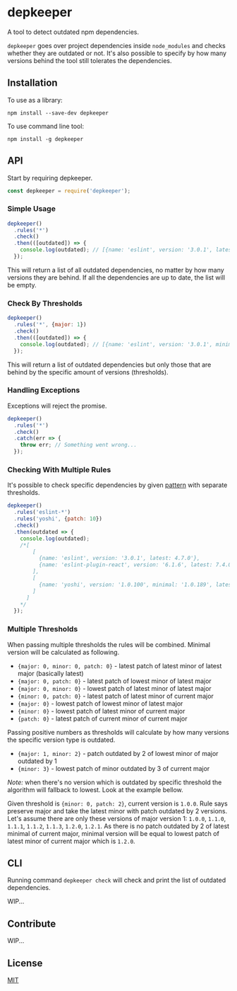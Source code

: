 # depkeeper
A tool to detect outdated npm dependencies.

`depkeeper` goes over project dependencies inside `node_modules` and checks whether they are outdated or not. It's also possible to specify by how many versions behind the tool still tolerates the dependencies.

## Installation
To use as a library:
```
npm install --save-dev depkeeper
```
To use command line tool:
```
npm install -g depkeeper
```

## API
Start by requiring depkeeper.
```js
const depkeeper = require('depkeeper');
```

### Simple Usage
```js
depkeeper()
  .rules('*')
  .check()
  .then(([outdated]) => {
    console.log(outdated); // [{name: 'eslint', version: '3.0.1', latest: 4.7.0'}]
  });
```
This will return a list of all outdated dependencies, no matter by how many versions they are behind. If all the dependencies are up to date, the list will be empty.

### Check By Thresholds
```js
depkeeper()
  .rules('*', {major: 1})
  .check()
  .then(([outdated]) => {
    console.log(outdated); // [{name: 'eslint', version: '3.0.1', minimal: '4.0.0' latest: 5.7.0'}]
  });
```
This will return a list of outdated dependencies but only those that are behind by the specific amount of versions (thresholds).

### Handling Exceptions
Exceptions will reject the promise.
```js
depkeeper()
  .rules('*')
  .check()
  .catch(err => {
    throw err; // Something went wrong...
  });
```

### Checking With Multiple Rules
It's possible to check specific dependencies by given [pattern](https://github.com/isaacs/minimatch) with separate thresholds.

```js
depkeeper()
  .rules('eslint-*')
  .rules('yoshi', {patch: 10})
  .check()
  .then(outdated => {
    console.log(outdated);
    /*[
        [
          {name: 'eslint', version: '3.0.1', latest: 4.7.0'},
          {name: 'eslint-plugin-react', version: '6.1.6', latest: 7.4.0'},
        ],
        [
          {name: 'yoshi', version: '1.0.100', minimal: '1.0.189', latest: '1.0.199'}
        ]
      ]
    */
  });
```

### Multiple Thresholds
When passing multiple thresholds the rules will be combined. Minimal version will be calculated as following.
- `{major: 0, minor: 0, patch: 0}` - latest patch of latest minor of latest major (basically latest)
- `{major: 0, patch: 0}` - latest patch of lowest minor of latest major
- `{major: 0, minor: 0}` - lowest patch of latest minor of latest major
- `{minor: 0, patch: 0}` - latest patch of latest minor of current major
- `{major: 0}` - lowest patch of lowest minor of latest major
- `{minor: 0}` - lowest patch of latest minor of current major
- `{patch: 0}` - latest patch of current minor of current major

Passing positive numbers as thresholds will calculate by how many versions the specific version type is outdated.
- `{major: 1, minor: 2}` - patch outdated by 2 of lowest minor of major outdated by 1
- `{minor: 3}` - lowest patch of minor outdated by 3 of current major

*Note:* when there's no version which is outdated by specific threshold the algorithm will fallback to lowest. Look at the example bellow.

Given threshold is `{minor: 0, patch: 2}`, current version is `1.0.0`.
Rule says preserve major and take the latest minor with patch outdated by 2 versions.
Let's assume there are only these versions of major version 1: `1.0.0`, `1.1.0`, `1.1.1`, `1.1.2`, `1.1.3`, `1.2.0`, `1.2.1`.
As there is no patch outdated by 2 of latest minimal of current major, minimal version will be equal to lowest patch of latest minor of current major which is `1.2.0`.

## CLI
Running command `depkeeper check` will check and print the list of outdated dependencies.

WIP...

## Contribute
WIP...

## License
[MIT](LICENSE)
